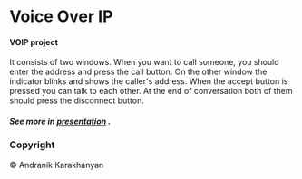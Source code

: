 # Voice Over IP
#### VOIP project

It consists of two windows.
When you want to call someone, you should enter the address and press the call button.
On the other window the indicator blinks and shows the caller's address.
When the accept button is pressed you can talk to each other. 
At the end of conversation both of them should press the disconnect button.
##### See more in [presentation](https://github.com/Andranik28/Voice-Over-IP/tree/master/Doc) .

### Copyright
© Andranik Karakhanyan 
